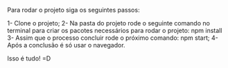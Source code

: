Para rodar o projeto siga os seguintes passos:

1- Clone o projeto;
2- Na pasta do projeto rode o seguinte comando no terminal para criar os pacotes necessários para rodar o projeto:
npm install
3- Assim que o processo concluir rode o próximo comando:
npm start;
4- Após a conclusão é só usar o navegador.

Isso é tudo! =D
